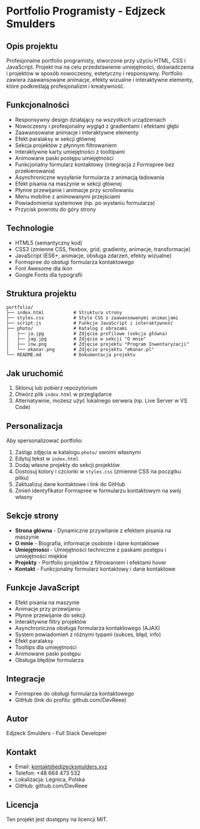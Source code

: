 # Portfolio Programisty - Edjzeck Smulders

## Opis projektu

Profesjonalne portfolio programisty, stworzone przy użyciu HTML, CSS i JavaScript. Projekt ma na celu przedstawienie umiejętności, doświadczenia i projektów w sposób nowoczesny, estetyczny i responsywny. Portfolio zawiera zaawansowane animacje, efekty wizualne i interaktywne elementy, które podkreślają profesjonalizm i kreatywność.

## Funkcjonalności

- Responsywny design działający na wszystkich urządzeniach
- Nowoczesny i profesjonalny wygląd z gradientami i efektami głębi
- Zaawansowane animacje i interaktywne elementy
- Efekt paralaksy w sekcji głównej
- Sekcja projektów z płynnym filtrowaniem
- Interaktywne karty umiejętności z tooltipami
- Animowane paski postępu umiejętności
- Funkcjonalny formularz kontaktowy (integracja z Formspree bez przekierowania)
- Asynchroniczne wysyłanie formularza z animacją ładowania
- Efekt pisania na maszynie w sekcji głównej
- Płynne przewijanie i animacje przy scrollowaniu
- Menu mobilne z animowanymi przejściami
- Powiadomienia systemowe (np. po wysłaniu formularza)
- Przycisk powrotu do góry strony

## Technologie

- HTML5 (semantyczny kod)
- CSS3 (zmienne CSS, flexbox, grid, gradienty, animacje, transformacje)
- JavaScript (ES6+, animacje, obsługa zdarzeń, efekty wizualne)
- Formspree do obsługi formularza kontaktowego
- Font Awesome dla ikon
- Google Fonts dla typografii

## Struktura projektu

```
portfolio/
├── index.html           # Struktura strony
├── styles.css           # Style CSS z zaawansowanymi animacjami
├── script.js            # Funkcje JavaScript i interaktywność
├── photo/               # Katalog z obrazami
│   ├── ja.jpg           # Zdjęcie profilowe (sekcja główna)
│   ├── jag.jpg          # Zdjęcie w sekcji "O mnie"
│   ├── inw.png          # Zdjęcie projektu "Program Inwentaryzacji"
│   └── ekanar.png       # Zdjęcie projektu "eKanar.pl"
└── README.md            # Dokumentacja projektu
```

## Jak uruchomić

1. Sklonuj lub pobierz repozytorium
2. Otwórz plik `index.html` w przeglądarce
3. Alternatywnie, możesz użyć lokalnego serwera (np. Live Server w VS Code)

## Personalizacja

Aby spersonalizować portfolio:

1. Zastąp zdjęcia w katalogu `photo/` swoimi własnymi
2. Edytuj tekst w `index.html`
3. Dodaj własne projekty do sekcji projektów
4. Dostosuj kolory i czcionki w `styles.css` (zmienne CSS na początku pliku)
5. Zaktualizuj dane kontaktowe i link do GitHub
6. Zmień identyfikator Formspree w formularzu kontaktowym na swój własny

## Sekcje strony

- **Strona główna** - Dynamiczne przywitanie z efektem pisania na maszynie
- **O mnie** - Biografia, informacje osobiste i dane kontaktowe
- **Umiejętności** - Umiejętności techniczne z paskami postępu i umiejętności miękkie
- **Projekty** - Portfolio projektów z filtrowaniem i efektami hover
- **Kontakt** - Funkcjonalny formularz kontaktowy i dane kontaktowe

## Funkcje JavaScript

- Efekt pisania na maszynie
- Animacje przy przewijaniu
- Płynne przewijanie do sekcji
- Interaktywne filtry projektów
- Asynchroniczna obsługa formularza kontaktowego (AJAX)
- System powiadomień z różnymi typami (sukces, błąd, info)
- Efekt paralaksy
- Tooltips dla umiejętności
- Animowane paski postępu
- Obsługa błędów formularza

## Integracje

- Formspree do obsługi formularza kontaktowego
- GitHub (link do profilu: github.com/DevReee)

## Autor

Edjzeck Smulders - Full Stack Developer

## Kontakt

- Email: kontakt@edjzecksmulders.xyz
- Telefon: +48 664 473 532
- Lokalizacja: Legnica, Polska
- GitHub: github.com/DevReee

## Licencja

Ten projekt jest dostępny na licencji MIT. 